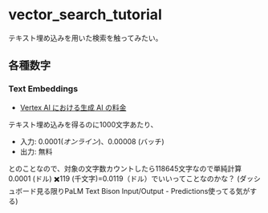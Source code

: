# vector_search_tutorial

テキスト埋め込みを用いた検索を触ってみたい。


## 各種数字

### Text Embeddings

 - [Vertex AI における生成 AI の料金](https://cloud.google.com/vertex-ai/docs/generative-ai/pricing?hl=ja)

テキスト埋め込みを得るのに1000文字あたり、

 - 入力: $0.0001 (オンライン)、$0.00008 (バッチ)
 - 出力: 無料

とのことなので、対象の文字数カウントしたら118645文字なので単純計算0.0001 (ドル) ✖️119 (千文字)=0.0119（ドル）でいいってことなのかな？
(ダッシュボード見る限りPaLM Text Bison Input/Output - Predictions使ってる気がする)
